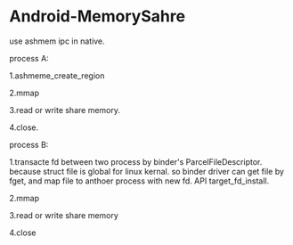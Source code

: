 Android-MemorySahre
===================

use ashmem ipc in native.


process A:

1.ashmeme_create_region

2.mmap

3.read or write share memory.

4.close.



process B:

1.transacte fd between two process by binder's ParcelFileDescriptor.
because struct file is global for linux kernal. so binder driver can get file by fget, and map file to anthoer process with 
new fd. API target_fd_install. 

2.mmap 

3.read or write share memory

4.close

